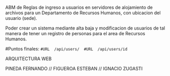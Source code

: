 ABM de Reglas de ingreso a usuarios en servidores de alojamiento de archivos para un Departamento de Recursos Humanos,  con ubicacion del usuario (sede).


Poder crear un sistema mediante alta baja y modificacion  de usuarios de tal manera de tener un registro de personas para el area de Recursos Humanos.

#Puntos finales:
``
#URL  /api/users/ 
#URL  /api/users/id
``


ARQUITECTURA WEB

PINEDA FERNANDO // FIGUEROA ESTEBAN // IGNACIO ZUGASTI
